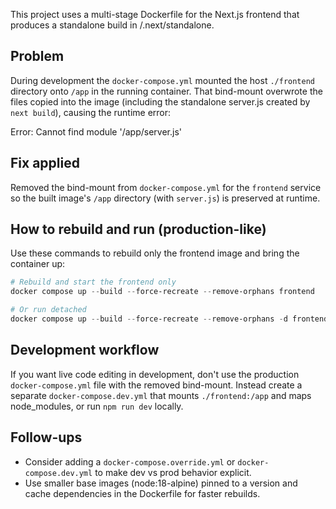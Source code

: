This project uses a multi-stage Dockerfile for the Next.js frontend that produces a standalone build in /.next/standalone.

Problem
-------
During development the `docker-compose.yml` mounted the host `./frontend` directory onto `/app` in the running container. That bind-mount overwrote the files copied into the image (including the standalone server.js created by `next build`), causing the runtime error:

  Error: Cannot find module '/app/server.js'

Fix applied
-----------
Removed the bind-mount from `docker-compose.yml` for the `frontend` service so the built image's `/app` directory (with `server.js`) is preserved at runtime.

How to rebuild and run (production-like)
---------------------------------------
Use these commands to rebuild only the frontend image and bring the container up:

```powershell
# Rebuild and start the frontend only
docker compose up --build --force-recreate --remove-orphans frontend

# Or run detached
docker compose up --build --force-recreate --remove-orphans -d frontend
```

Development workflow
--------------------
If you want live code editing in development, don't use the production `docker-compose.yml` file with the removed bind-mount. Instead create a separate `docker-compose.dev.yml` that mounts `./frontend:/app` and maps node_modules, or run `npm run dev` locally.

Follow-ups
---------
- Consider adding a `docker-compose.override.yml` or `docker-compose.dev.yml` to make dev vs prod behavior explicit.
- Use smaller base images (node:18-alpine) pinned to a version and cache dependencies in the Dockerfile for faster rebuilds.
